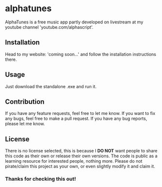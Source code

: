 # alphatunes

AlphaTunes is a free music app partly developed on livestream at my youtube channel 'youtube.com/alphascript'.

## Installation

Head to my website: 'coming soon...' and follow the installation instructions there.

## Usage

Just download the standalone .exe and run it.

## Contribution

If you have any feature requests, feel free to let me know.
If you want to fix any bugs, feel free to make a pull request. 
If you have any bug reports, please let me know.

## License

There is no license selected, this is because I __**DO NOT**__ want people to share this code as their own or release their own versions. The code is public as a learning resource for interested people, nothing more.
Please do not pirate/claim this project as your own, or even slightly modify it and claim it.

### Thanks for checking this out!

